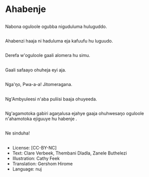 # Ahabenje

##
Nabona oguloole
ogubba niguduluma
huluguddo.

##
Ahabenzi haaja ni
haduluma eja kafuufu
hu luguudo.

##
Derefa w'oguloole gaali
alomera hu simu.

##
Gaali safaayo ohuheja
eyi aja.

##
Nga'ŋo, Pwa-a-a!
Jitomeragana.

##
Ng'Ambyuleesi n'aba
puliisi baaja ohuyeeda.

##
Ng'agamotoka gabiri
agaŋalusa ejahye gaaja
ohuhwesaŋo oguloole
n'ahamotoka ejiguuye
hu habenje .

##
Ne sinduha!

##
* License: [CC-BY-NC]
* Text: Clare Verbeek, Thembani Dladla, Zanele Buthelezi
* Illustration: Cathy Feek
* Translation: Gershom Hirome
* Language: nuj
